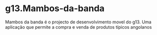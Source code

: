 # g13.Mambos-da-banda
Mambos da banda é o projecto de desenvolvimento movel do g13. Uma aplicação que permite a compra e venda de produtos típicos angolanos
